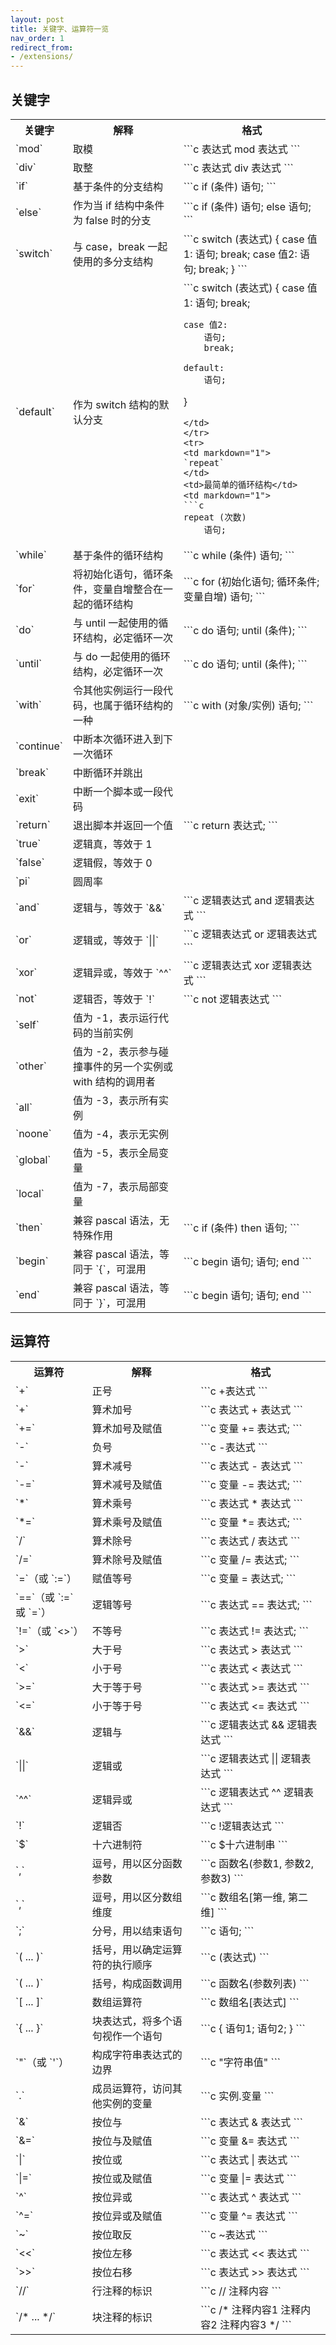 ```yaml
---
layout: post
title: 关键字、运算符一览
nav_order: 1
redirect_from:
- /extensions/
---
```


## 关键字

<table>
<tr>
<th>关键字</th>
<th>解释</th>
<th>格式</th>
</tr>
<tr>
<td markdown="1">
`mod`
</td>
<td>取模</td>
<td markdown="1">
```c
表达式 mod 表达式
```
</td>
</tr>
<tr>
<td markdown="1">
`div`
</td>
<td>取整</td>
<td markdown="1">
```c
表达式 div 表达式
```
</td>
</tr>
<tr>
<td markdown="1">
`if`
</td>
<td>基于条件的分支结构</td>
<td markdown="1">
```c
if (条件)
    语句;
```
</td>
</tr>
<tr>
<td markdown="1">
`else`
</td>
<td>作为当 if 结构中条件为 false 时的分支</td>
<td markdown="1">
```c
if (条件)
    语句;
else
    语句;
```
</td>
</tr>
<tr>
<td markdown="1">
`switch`
</td>
<td>与 case，break 一起使用的多分支结构</td>
<td markdown="1">
```c
switch (表达式)
{
    case 值1:
        语句;
        break;
    case 值2:
        语句;
        break;
}
```
</td>
</tr>
<tr>
<td markdown="1">
`default`
</td>
<td>作为 switch 结构的默认分支</td>
<td markdown="1">
```c
switch (表达式)
{
    case 值1:
        语句;
        break;

    case 值2:
        语句;
        break;

    default:
        语句;
}
```
</td>
</tr>
<tr>
<td markdown="1">
`repeat`
</td>
<td>最简单的循环结构</td>
<td markdown="1">
```c
repeat (次数)
    语句;
```
</td>
</tr>
<tr>
<td markdown="1">
`while`
</td>
<td>基于条件的循环结构</td>
<td markdown="1">
```c
while (条件)
    语句;
```
</td>
</tr>
<tr>
<td markdown="1">
`for`
</td>
<td>将初始化语句，循环条件，变量自增整合在一起的循环结构</td>
<td markdown="1">
```c
for (初始化语句; 循环条件; 变量自增)
    语句;
```
</td>
</tr>
<tr>
<td markdown="1">
`do`
</td>
<td>与 until 一起使用的循环结构，必定循环一次</td>
<td markdown="1">
```c
do
    语句;
until (条件);
```
</td>
</tr>
<tr>
<td markdown="1">
`until`
</td>
<td>与 do 一起使用的循环结构，必定循环一次</td>
<td markdown="1">
```c
do
    语句;
until (条件);
```
</td>
</tr>
<tr>
<td markdown="1">
`with`
</td>
<td>令其他实例运行一段代码，也属于循环结构的一种</td>
<td markdown="1">
```c
with (对象/实例)
    语句;
```
</td>
</tr>
<tr>
<td markdown="1">
`continue`
</td>
<td>中断本次循环进入到下一次循环</td>
<td></td>
</tr>
<tr>
<td markdown="1">
`break`
</td>
<td>中断循环并跳出</td>
<td></td>
</tr>
<tr>
<td markdown="1">
`exit`
</td>
<td>中断一个脚本或一段代码</td>
<td></td>
</tr>
<tr>
<td markdown="1">
`return`
</td>
<td>退出脚本并返回一个值</td>
<td markdown="1">
```c
return 表达式;
```
</td>
</tr>
<tr>
<td markdown="1">
`true`
</td>
<td>逻辑真，等效于 1</td>
<td></td>
</tr>
<tr>
<td markdown="1">
`false`
</td>
<td>逻辑假，等效于 0</td>
<td></td>
</tr>
<tr>
<td markdown="1">
`pi`
</td>
<td>圆周率</td>
<td></td>
</tr>
<tr>
<td markdown="1">
`and`
</td>
<td markdown="1">
逻辑与，等效于 `&&`
</td>
<td markdown="1">
```c
逻辑表达式 and 逻辑表达式
```
</td>
</tr>
<tr>
<td markdown="1">
`or`
</td>
<td markdown="1">
逻辑或，等效于 `||`
</td>
<td markdown="1">
```c
逻辑表达式 or 逻辑表达式
```
</td>
</tr>
<tr>
<td markdown="1">
`xor`
</td>
<td markdown="1">
逻辑异或，等效于 `^^`
</td>
<td markdown="1">
```c
逻辑表达式 xor 逻辑表达式
```
</td>
</tr>
<tr>
<td markdown="1">
`not`
</td>
<td markdown="1">
逻辑否，等效于 `!`
</td>
<td markdown="1">
```c
not 逻辑表达式
```
</td>
</tr>
<tr>
<td markdown="1">
`self`
</td>
<td>值为 -1，表示运行代码的当前实例</td>
<td></td>
</tr>
<tr>
<td markdown="1">
`other`
</td>
<td>值为 -2，表示参与碰撞事件的另一个实例或 with 结构的调用者</td>
<td></td>
</tr>
<tr>
<td markdown="1">
`all`
</td>
<td>值为 -3，表示所有实例</td>
<td></td>
</tr>
<tr>
<td markdown="1">
`noone`
</td>
<td>值为 -4，表示无实例</td>
<td></td>
</tr>
<tr>
<td markdown="1">
`global`
</td>
<td>值为 -5，表示全局变量</td>
<td></td>
</tr>
<tr>
<td markdown="1">
`local`
</td>
<td>值为 -7，表示局部变量</td>
<td></td>
</tr>
<tr>
<td markdown="1">
`then`
</td>
<td>兼容 pascal 语法，无特殊作用</td>
<td markdown="1">
```c
if (条件) then
    语句;
```
</td>
</tr>
<tr>
<td markdown="1">
`begin`
</td>
<td markdown="1">
兼容 pascal 语法，等同于 `{`，可混用
</td>
<td markdown="1">
```c
begin
    语句;
    语句;
end
```
</td>
</tr>
<tr>
<td markdown="1">
`end`
</td>
<td markdown="1">
兼容 pascal 语法，等同于 `}`，可混用
</td>
<td markdown="1">
```c
begin
    语句;
    语句;
end
```
</td>
</tr>
</table>

## 运算符

<table>
<tr>
<th>运算符</th>
<th>解释</th>
<th>格式</th>
</tr>
<tr>
<td markdown="1">
`+`
</td>
<td>正号</td>
<td markdown="1">
```c
+表达式
```
</td>
</tr>
<tr>
<td markdown="1">
`+`
</td>
<td>算术加号</td>
<td markdown="1">
```c
表达式 + 表达式
```
</td>
</tr>
<tr>
<td markdown="1">
`+=`
</td>
<td>算术加号及赋值</td>
<td markdown="1">
```c
变量 += 表达式;
```
</td>
</tr>
<tr>
<td markdown="1">
`-`
</td>
<td>负号</td>
<td markdown="1">
```c
-表达式
```
</td>
</tr>
<tr>
<td markdown="1">
`-`
</td>
<td>算术减号</td>
<td markdown="1">
```c
表达式 - 表达式
```
</td>
</tr>
<tr>
<td markdown="1">
`-=`
</td>
<td>算术减号及赋值</td>
<td markdown="1">
```c
变量 -= 表达式;
```
</td>
</tr>
<tr>
<td markdown="1">
`*`
</td>
<td>算术乘号</td>
<td markdown="1">
```c
表达式 * 表达式
```
</td>
</tr>
<tr>
<td markdown="1">
`*=`
</td>
<td>算术乘号及赋值</td>
<td markdown="1">
```c
变量 *= 表达式;
```
</td>
</tr>
<tr>
<td markdown="1">
`/`
</td>
<td>算术除号</td>
<td markdown="1">
```c
表达式 / 表达式
```
</td>
</tr>
<tr>
<td markdown="1">
`/=`
</td>
<td>算术除号及赋值</td>
<td markdown="1">
```c
变量 /= 表达式;
```
</td>
</tr>
<tr>
<td markdown="1">
`=`（或 `:=`）
</td>
<td>赋值等号</td>
<td markdown="1">
```c
变量 = 表达式;
```
</td>
</tr>
<tr>
<td markdown="1">
`==`（或 `:=` 或 `=`）
</td>
<td>逻辑等号</td>
<td markdown="1">
```c
表达式 == 表达式;
```
</td>
</tr>
<tr>
<td markdown="1">
`!=`（或 `<>`）
</td>
<td>不等号</td>
<td markdown="1">
```c
表达式 != 表达式;
```
</td>
</tr>
<tr>
<td markdown="1">
`>`
</td>
<td>大于号</td>
<td markdown="1">
```c
表达式 > 表达式
```
</td>
</tr>
<tr>
<td markdown="1">
`<`
</td>
<td>小于号</td>
<td markdown="1">
```c
表达式 < 表达式
```
</td>
</tr>
<tr>
<td markdown="1">
`>=`
</td>
<td>大于等于号</td>
<td markdown="1">
```c
表达式 >= 表达式
```
</td>
</tr>
<tr>
<td markdown="1">
`<=`
</td>
<td>小于等于号</td>
<td markdown="1">
```c
表达式 <= 表达式
```
</td>
</tr>
<tr>
<td markdown="1">
`&&`
</td>
<td>逻辑与</td>
<td markdown="1">
```c
逻辑表达式 && 逻辑表达式
```
</td>
</tr>
<tr>
<td markdown="1">
`||`
</td>
<td>逻辑或</td>
<td markdown="1">
```c
逻辑表达式 || 逻辑表达式
```
</td>
</tr>
<tr>
<td markdown="1">
`^^`
</td>
<td>逻辑异或</td>
<td markdown="1">
```c
逻辑表达式 ^^ 逻辑表达式
```
</td>
</tr>
<tr>
<td markdown="1">
`!`
</td>
<td>逻辑否</td>
<td markdown="1">
```c
!逻辑表达式
```
</td>
</tr>
<tr>
<td markdown="1">
`$`
</td>
<td>十六进制符</td>
<td markdown="1">
```c
$十六进制串
```
</td>
</tr>
<tr>
<td markdown="1">
`,`
</td>
<td>逗号，用以区分函数参数</td>
<td markdown="1">
```c
函数名(参数1, 参数2, 参数3)
```
</td>
</tr>
<tr>
<td markdown="1">
`,`
</td>
<td>逗号，用以区分数组维度</td>
<td markdown="1">
```c
数组名[第一维, 第二维]
```
</td>
</tr>
<tr>
<td markdown="1">
`;`
</td>
<td>分号，用以结束语句</td>
<td markdown="1">
```c
语句;
```
</td>
</tr>
<tr>
<td markdown="1">
`( ... )`
</td>
<td>括号，用以确定运算符的执行顺序</td>
<td markdown="1">
```c
(表达式)
```
</td>
</tr>
<tr>
<td markdown="1">
`( ... )`
</td>
<td>括号，构成函数调用</td>
<td markdown="1">
```c
函数名(参数列表)
```
</td>
</tr>
<tr>
<td markdown="1">
`[ ... ]`
</td>
<td>数组运算符</td>
<td markdown="1">
```c
数组名[表达式]
```
</td>
</tr>
<tr>
<td markdown="1">
`{ ... }`
</td>
<td>块表达式，将多个语句视作一个语句</td>
<td markdown="1">
```c
{
    语句1;
    语句2;
}
```
</td>
</tr>
<tr>
<td markdown="1">
`"`（或 `'`）
</td>
<td>构成字符串表达式的边界</td>
<td markdown="1">
```c
"字符串值"
```
</td>
</tr>
<tr>
<td markdown="1">
`.`
</td>
<td>成员运算符，访问其他实例的变量</td>
<td markdown="1">
```c
实例.变量
```
</td>
</tr>
<tr>
<td markdown="1">
`&`
</td>
<td>按位与</td>
<td markdown="1">
```c
表达式 & 表达式
```
</td>
</tr>
<tr>
<td markdown="1">
`&=`
</td>
<td>按位与及赋值</td>
<td markdown="1">
```c
变量 &= 表达式
```
</td>
</tr>
<tr>
<td markdown="1">
`|`
</td>
<td>按位或</td>
<td markdown="1">
```c
表达式 | 表达式
```
</td>
</tr>
<tr>
<td markdown="1">
`|=`
</td>
<td>按位或及赋值</td>
<td markdown="1">
```c
变量 |= 表达式
```
</td>
</tr>
<tr>
<td markdown="1">
`^`
</td>
<td>按位异或</td>
<td markdown="1">
```c
表达式 ^ 表达式
```
</td>
</tr>
<tr>
<td markdown="1">
`^=`
</td>
<td>按位异或及赋值</td>
<td markdown="1">
```c
变量 ^= 表达式
```
</td>
</tr>
<tr>
<td markdown="1">
`~`
</td>
<td>按位取反</td>
<td markdown="1">
```c
~表达式
```
</td>
</tr>
<tr>
<td markdown="1">
`<<`
</td>
<td>按位左移</td>
<td markdown="1">
```c
表达式 << 表达式
```
</td>
</tr>
<tr>
<td markdown="1">
`>>`
</td>
<td>按位右移</td>
<td markdown="1">
```c
表达式 >> 表达式
```
</td>
</tr>
<tr>
<td markdown="1">
`//`
</td>
<td>行注释的标识</td>
<td markdown="1">
```c
// 注释内容
```
</td>
</tr>
<tr>
<td markdown="1">
`/* ... */`
</td>
<td>块注释的标识</td>
<td markdown="1">
```c
/* 
注释内容1
注释内容2
注释内容3 
*/
```
</td>
</tr>
</table>
